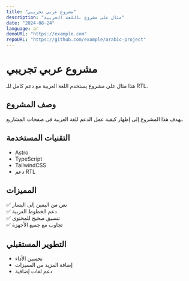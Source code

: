 ```yaml
---
title: "مشروع عربي تجريبي"
description: "مثال على مشروع باللغة العربية"
date: "2024-08-24"
language: ar
demoURL: "https://example.com"
repoURL: "https://github.com/example/arabic-project"
---
```


# مشروع عربي تجريبي

هذا مثال على مشروع يستخدم اللغة العربية مع دعم كامل للـ RTL.

## وصف المشروع

يهدف هذا المشروع إلى إظهار كيفية عمل الدعم للغة العربية في صفحات المشاريع.

## التقنيات المستخدمة

- Astro
- TypeScript
- TailwindCSS
- دعم RTL

## المميزات

✅ نص من اليمين إلى اليسار  
✅ دعم الخطوط العربية  
✅ تنسيق صحيح للمحتوى  
✅ تجاوب مع جميع الأجهزة  

## التطوير المستقبلي

- تحسين الأداء
- إضافة المزيد من المميزات
- دعم لغات إضافية
